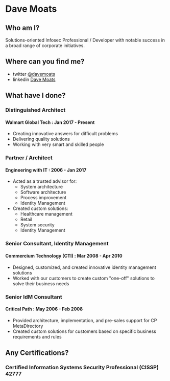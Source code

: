 # Dave Moats

## Who am I?

Solutions-oriented Infosec Professional / Developer with notable success in a broad range of corporate initiatives.

## Where can you find me?

- twitter [@davemoats](https://twitter.com/davemoats)
- linkedin [Dave Moats](https://www.linkedin.com/in/davemoats/)

## What have I done?

### Distinguished Architect

#### Walmart Global Tech : Jan 2017 - Present

- Creating innovative answers for difficult problems
- Delivering quality solutions
- Working with very smart and skilled people

### Partner / Architect

#### Engineering with IT : 2006 - Jan 2017

- Acted as a trusted advisor for:
  - System architecture
  - Software architecture
  - Process improvement
  - Identity Management
- Created custom solutions:
  - Healthcare management
  - Retail
  - System security
  - Identity Management
  
### Senior Consultant, Identity Management

#### Commercium Technology (CTI) : Mar 2008 - Apr 2010

- Designed, customized, and created innovative identity management solutions
- Worked with our customers to create custom "one-off" solutions to solve their business needs

### Senior IdM Consultant

#### Critical Path : May 2006 - Feb 2008

- Provided architecture, implementation, and pre-sales support for CP MetaDirectory
- Created custom solutions for customers based on specific business requirements and rules

## Any Certifications?

### Certified Information Systems Security Professional (CISSP) 42777

<!---
davem0ats/davem0ats is a ✨ special ✨ repository because its `README.md` (this file) appears on your GitHub profile.
You can click the Preview link to take a look at your changes.
--->
